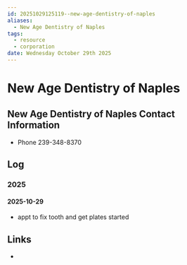 ```yaml
---
id: 20251029125119--new-age-dentistry-of-naples
aliases:
  - New Age Dentistry of Naples
tags:
  - resource
  - corporation
date: Wednesday October 29th 2025
---
```


# New Age Dentistry of Naples

## New Age Dentistry of Naples Contact Information

- Phone 239-348-8370

## Log

### 2025

#### 2025-10-29

- appt to fix tooth and get plates started

## Links

-

